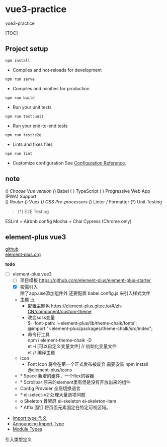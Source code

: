 # vue3-practice
vue3-practice

[TOC]

## Project setup
```
npm install
```

- Compiles and hot-reloads for development
```
npm run serve
```

- Compiles and minifies for production
```
npm run build
```

- Run your unit tests
```
npm run test:unit
```

- Run your end-to-end tests
```
npm run test:e2e
```

- Lints and fixes files
```
npm run lint
```

- Customize configuration
See [Configuration Reference](https://cli.vuejs.org/config/).


## note

 (*) Choose Vue version
 (*) Babel
 ( ) TypeScript
 ( ) Progressive Web App (PWA) Support        
 (*) Router
 (*) Vuex
 (*) CSS Pre-processors
 (*) Linter / Formatter
 (*) Unit Testing
>(*) E2E Testing

ESLint + Airbnb config
Mocha + Chai
Cypress (Chrome only)


## element-plus vue3

[github](https://github.com/element-plus/element-plus)  
[element-plus.org](https://element-plus.gitee.io/#/zh-CN/component/installation)

**todo**

- [ ] element-plus vue3
    - [ ] 项目模板 https://github.com/element-plus/element-plus-starter
    - [x] 按需引入  
        除了app.use添加组件外 还要配置 babel.config.js 来引入样式文件
    - 主题 [->](https://element-plus.gitee.io/#/zh-CN/component/custom-theme)
        - 配置主题色 https://element-plus.gitee.io/#/zh-CN/component/custom-theme
        - 改变scss变量  
            $--font-path: '~element-plus/lib/theme-chalk/fonts';   
            @import "~element-plus/packages/theme-chalk/src/index";
        - 命令行工具  
            npm i element-theme-chalk -D  
            et -i [可以自定义变量文件] // 初始化变量文件  
            et // 编译主题
    - Icon
        - Font Icon 将会在第一个正式发布被废弃
        需要安装 npm install @element-plus/icons
    - \* Space 新增的组件，一个flex的容器
    - \* Scrollbar 原来的element里有但是没有开放出来的组件
    - Config Provider 全局切换语言
    - \* el-select-v2 处理大量选项问题
    - o Skeleton 骨架屏 el-skeleton el-skeleton-item
    - \* Affix 固钉 将页面元素固定在特定可视区域。



- [import type 含义](https://segmentfault.com/q/1010000015563961)
- [Announcing Import Type](https://flow.org/blog/2015/02/18/Import-Types/)
- [Module Types](https://flow.org/en/docs/types/modules/#importing-and-exporting-types-)

引入类型定义


